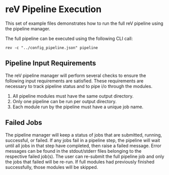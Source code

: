 # reV Pipeline Execution

This set of example files demonstrates how to run the full reV pipeline using the pipeline manager.

The full pipeline can be executed using the following CLI call:

`rev -c "../config_pipeline.json" pipeline`

## Pipeline Input Requirements

The reV pipeline manager will perform several checks to ensure the following input requirements are satisfied.
These requirements are necessary to track pipeline status and to pipe i/o through the modules.

1. All pipeline modules must have the same output directory.
2. Only one pipeline can be run per output directory.
3. Each module run by the pipeline must have a unique job name.

## Failed Jobs

The pipeline manager will keep a status of jobs that are submitted, running, successful, or failed.
If any jobs fail in a pipeline step, the pipeline will wait until all jobs in that step have completed, then raise a failed message.
Error messages can be found in the stdout/stderr files belonging to the respective failed job(s).
The user can re-submit the full pipeline job and only the jobs that failed will be re-run.
If full modules had previously finished successfully, those modules will be skipped.
